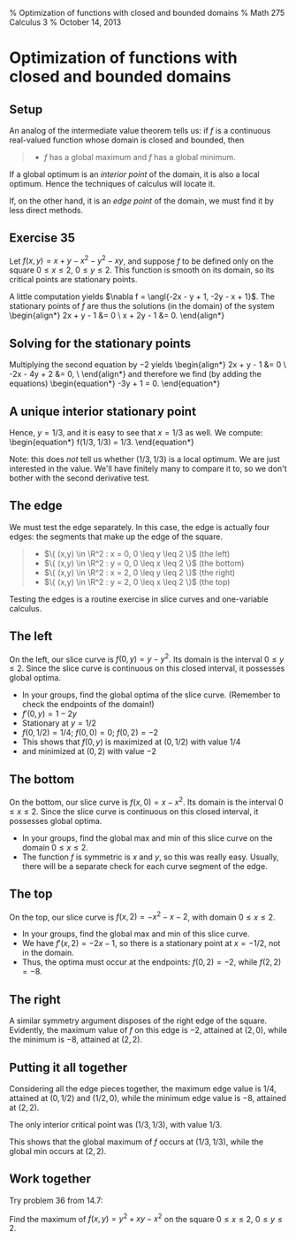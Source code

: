 % Optimization of functions with closed and bounded domains
% Math 275 Calculus 3
% October 14, 2013

# Optimization of functions with closed and bounded domains

## Setup

An analog of the intermediate value theorem tells us: if $f$ is a continuous real-valued function whose domain is closed and bounded, then

> - $f$ has a global maximum and $f$ has a global minimum.

If a global optimum is an *interior point* of the domain, it is also a local optimum. Hence the techniques of calculus will locate it.

If, on the other hand, it is an *edge point* of the domain, we must find it by less direct methods.

## Exercise 35



Let $f(x,y) = x + y - x^2 - y^2 - xy$, and suppose $f$ to be defined only on the square $0 \leq x \leq 2$, $0 \leq y \leq 2$. This function is smooth on its domain, so its critical points are stationary points.

A little computation yields $\nabla f = \angl{-2x - y + 1, -2y - x + 1}$. The stationary points of $f$ are thus the solutions (in the domain) of the system
\begin{align*}
    2x + y - 1 &= 0 \\
    x + 2y - 1 &= 0.
\end{align*}

## Solving for the stationary points

Multiplying the second equation by $-2$ yields
\begin{align*}
    2x + y - 1 &= 0 \\
    -2x - 4y + 2 &= 0, \\
\end{align*}
and therefore we find (by adding the equations)
\begin{equation*}
    -3y + 1 = 0.
\end{equation*}

## A unique interior stationary point

Hence, $y = 1/3$, and it is easy to see that $x = 1/3$ as well. We compute:
\begin{equation*}
    f(1/3, 1/3) = 1/3.
\end{equation*}

Note: this does *not* tell us whether $(1/3, 1/3)$ is a local optimum. We are just interested in the value. We'll have finitely many to compare it to, so we don't bother with the second derivative test.

## The edge

We must test the edge separately. In this case, the edge is actually four edges: the segments that make up the edge of the square.

> - $\{ (x,y) \in \R^2 : x = 0, 0 \leq y \leq 2 \}$ (the left)
> - $\{ (x,y) \in \R^2 : y = 0, 0 \leq x \leq 2 \}$ (the bottom)
> - $\{ (x,y) \in \R^2 : x = 2, 0 \leq y \leq 2 \}$ (the right)
> - $\{ (x,y) \in \R^2 : y = 2, 0 \leq x \leq 2 \}$ (the top)

Testing the edges is a routine exercise in slice curves and one-variable calculus.

## The left

On the left, our slice curve is $f(0, y) = y - y^2$. Its domain is the interval $0 \leq y \leq 2$. Since the slice curve is continuous on this closed interval, it possesses global optima.

- In your groups, find the global optima of the slice curve. (Remember to check the endpoints of the domain!)
- $f'(0,y) = 1 - 2y$
- Stationary at $y = 1/2$
- $f(0, 1/2) = 1/4$; $f(0,0) = 0$; $f(0,2) = -2$
- This shows that $f(0,y)$ is maximized at $(0,1/2)$ with value $1/4$
- and minimized at $(0,2)$ with value $-2$

## The bottom

On the bottom, our slice curve is $f(x, 0) = x - x^2$. Its domain is the interval $0 \leq x \leq 2$. Since the slice curve is continuous on this closed interval, it possesses global optima.

- In your groups, find the global max and min of this slice curve on the domain $0 \leq x \leq 2$.
- The function $f$ is symmetric is $x$ and $y$, so this was really easy. Usually, there will be a separate check for each curve segment of the edge.

## The top

On the top, our slice curve is $f(x, 2) = -x^2 - x - 2$, with domain $0 \leq x \leq 2$. 

- In your groups, find the global max and min of this slice curve.
- We have $f'(x,2) = -2x - 1$, so there is a stationary point at $x = -1/2$, not in the domain.
- Thus, the optima must occur at the endpoints: $f(0,2) = -2$, while $f(2,2) = -8$.

## The right

A similar symmetry argument disposes of the right edge of the square. Evidently, the maximum value of $f$ on this edge is $-2$, attained at $(2,0)$, while the minimum is $-8$, attained at $(2, 2)$. 

## Putting it all together

Considering all the edge pieces together, the maximum edge value is $1/4$, attained at $(0, 1/2)$ and $(1/2, 0)$, while the minimum edge value is $-8$, attained at $(2,2)$.

The only interior critical point was $(1/3, 1/3)$, with value $1/3$.

This shows that the global maximum of $f$ occurs at $(1/3, 1/3)$, while the global min occurs at $(2,2)$.

## Work together

Try problem 36 from 14.7:

Find the maximum of $f(x,y) = y^2 + xy - x^2$ on the square $0 \leq x \leq 2$, $0 \leq y \leq 2$.

